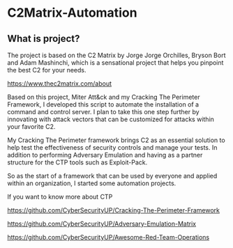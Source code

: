 # C2Matrix-Automation

## What is project?

The project is based on the C2 Matrix by Jorge Jorge Orchilles, Bryson Bort and Adam Mashinchi, which is a sensational project that helps you pinpoint the best C2 for your needs.

https://www.thec2matrix.com/about

Based on this project, Miter Att&ck and my Cracking The Perimeter Framework, I developed this script to automate the installation of a command and control server. I plan to take this one step further by innovating with attack vectors that can be customized for attacks within your favorite C2.


My Cracking The Perimeter framework brings C2 as an essential solution to help test the effectiveness of security controls and manage your tests. In addition to performing Adversary Emulation and having as a partner structure for the CTP tools such as Exploit-Pack.


So as the start of a framework that can be used by everyone and applied within an organization, I started some automation projects.


If you want to know more about CTP


https://github.com/CyberSecurityUP/Cracking-The-Perimeter-Framework

https://github.com/CyberSecurityUP/Adversary-Emulation-Matrix

https://github.com/CyberSecurityUP/Awesome-Red-Team-Operations
